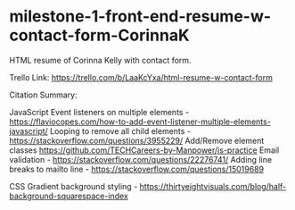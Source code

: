 # milestone-1-front-end-resume-w-contact-form-CorinnaK

HTML resume of Corinna Kelly with contact form.

Trello Link:
https://trello.com/b/LaaKcYxa/html-resume-w-contact-form

Citation Summary:

JavaScript
Event listeners on multiple elements - https://flaviocopes.com/how-to-add-event-listener-multiple-elements-javascript/
Looping to remove all child elements - https://stackoverflow.com/questions/3955229/
Add/Remove element classes https://github.com/TECHCareers-by-Manpower/js-practice
Email validation - https://stackoverflow.com/questions/22276741/ 
Adding line breaks to mailto line - https://stackoverflow.com/questions/15019689

CSS
Gradient background styling - https://thirtyeightvisuals.com/blog/half-background-squarespace-index